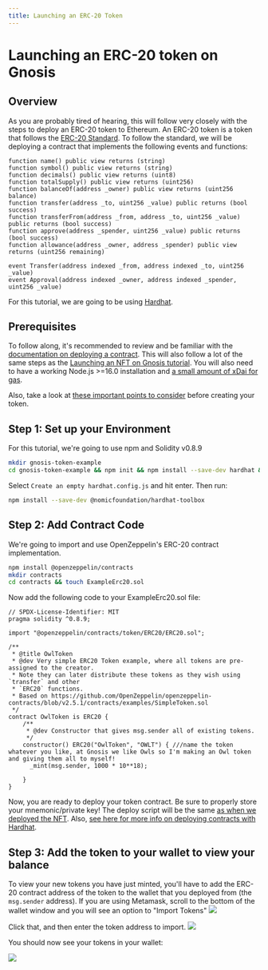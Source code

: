```yaml
---
title: Launching an ERC-20 Token
---
```


# Launching an ERC-20 token on Gnosis

## Overview
As you are probably tired of hearing, this will follow very closely with the steps to deploy an ERC-20 token to Ethereum. An ERC-20 token is a token that follows the [ERC-20 Standard](https://ethereum.org/en/developers/docs/standards/tokens/erc-20/). To follow the standard, we will be deploying a contract that implements the following events and functions:
```solidity showLineNumbers
function name() public view returns (string)
function symbol() public view returns (string)
function decimals() public view returns (uint8)
function totalSupply() public view returns (uint256)
function balanceOf(address _owner) public view returns (uint256 balance)
function transfer(address _to, uint256 _value) public returns (bool success)
function transferFrom(address _from, address _to, uint256 _value) public returns (bool success)
function approve(address _spender, uint256 _value) public returns (bool success)
function allowance(address _owner, address _spender) public view returns (uint256 remaining)

event Transfer(address indexed _from, address indexed _to, uint256 _value)
event Approval(address indexed _owner, address indexed _spender, uint256 _value)
```

For this tutorial, we are going to be using [Hardhat](https://hardhat.org/).

## Prerequisites 
To follow along, it's recommended to review and be familiar with the [documentation on deploying a contract](/developers/building/first-contract). This will also follow a lot of the same steps as the [Launching an NFT on Gnosis tutorial](/developers/building/nft).
You will also need to have a working Node.js >=16.0 installation and [a small amount of xDai for gas](/tools/faucets).

Also, take a look at [these important points to consider](https://forum.openzeppelin.com/t/points-to-consider-when-creating-a-fungible-token-erc20-erc777/2915) before creating your token.

## Step 1: Set up your Environment
For this tutorial, we're going to use npm and Solidity v0.8.9

```bash
mkdir gnosis-token-example
cd gnosis-token-example && npm init && npm install --save-dev hardhat && npx hardhat
```
Select `Create an empty hardhat.config.js` and hit enter.
Then run:
```bash
npm install --save-dev @nomicfoundation/hardhat-toolbox
```
## Step 2: Add Contract Code
We're going to import and use OpenZeppelin's ERC-20 contract implementation.
```bash
npm install @openzeppelin/contracts
mkdir contracts
cd contracts && touch ExampleErc20.sol
```
Now add the following code to your ExampleErc20.sol file:
```solidity showLineNumbers
// SPDX-License-Identifier: MIT
pragma solidity ^0.8.9;

import "@openzeppelin/contracts/token/ERC20/ERC20.sol";

/**
 * @title OwlToken
 * @dev Very simple ERC20 Token example, where all tokens are pre-assigned to the creator.
 * Note they can later distribute these tokens as they wish using `transfer` and other
 * `ERC20` functions.
 * Based on https://github.com/OpenZeppelin/openzeppelin-contracts/blob/v2.5.1/contracts/examples/SimpleToken.sol
 */
contract OwlToken is ERC20 {
    /**
     * @dev Constructor that gives msg.sender all of existing tokens.
     */
    constructor() ERC20("OwlToken", "OWLT") { ///name the token whatever you like, at Gnosis we like Owls so I'm making an Owl token and giving them all to myself!
      _mint(msg.sender, 1000 * 10**18);

    }
}
```
Now, you are ready to deploy your token contract. Be sure to properly store your mnemonic/private key! The deploy script will be the same [as when we deployed the NFT](/developers/building/nft#step-3-implement-the-erc-721-token-contract). Also, [see here for more info on deploying contracts with Hardhat](/developers/smart-contracts/hardhat). 

## Step 3: Add the token to your wallet to view your balance
To view your new tokens you have just minted, you'll have to add the ERC-20 contract address of the token to the wallet that you deployed from (the `msg.sender` address). If you are using Metamask, scroll to the bottom of the wallet window and you will see an option to "Import Tokens"
![](/img/developers/import-tokens.png)

Click that, and then enter the token address to import.
![](/img/developers/import-tokens-screen.png)

You should now see your tokens in your wallet:

![](/img/developers/tokens-added.png)
 
